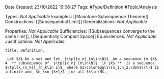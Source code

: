 <div class="topSpace"></div>

Date Created: 23/10/2022 16:06:27
Tags: #Type/Definition #Topic/Analysis

Types: _Not Applicable_
Examples: [[Monotone Subsequence Theorem]]
Constructions: [[Subsequential Limit]]
Generalizations: _Not Applicable_

Properties: _Not Applicable_
Sufficiencies: [[Subsequences converge to the same limit]], [[Sequentially Compact Space]]
Equivalences: _Not Applicable_
Justifications: _Not Applicable_

``` ad-Definition
title: Definition.

_Let $X$ be a set and let_ $\tpl{x_n}_{n\in\N}$ _be a sequence in $X$. A_ **_subsequence of_ $\tpl{x_n}_{n\in\N}$ _in $X$_** _is a sequence_ $\tpl{x_{n_k}}_{n_k\in I}$_ where $I\coloneqq\l\{n_1,n_2,\dots\r\}$ is infinite and_ $n_k<n_{k+1}$ _for all $k\in\N$._

```
